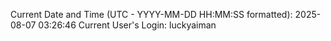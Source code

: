 Current Date and Time (UTC - YYYY-MM-DD HH:MM:SS formatted): 2025-08-07 03:26:46
Current User's Login: luckyaiman
